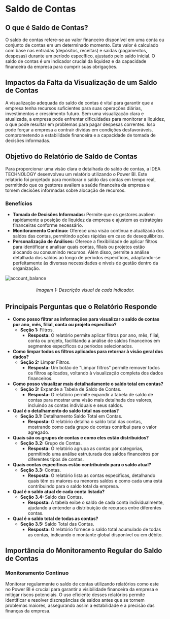 # Saldo de Contas

## O que é Saldo de Contas?

O saldo de contas refere-se ao valor financeiro disponível em uma conta ou conjunto de contas em um determinado momento. Este valor é calculado com base nas entradas (depósitos, receitas) e saídas (pagamentos, despesas) durante um período específico, ajustado pelo saldo inicial. O saldo de contas é um indicador crucial da liquidez e da capacidade financeira da empresa para cumprir suas obrigações.

## Impactos da Falta da Visualização de um Saldo de Contas

A visualização adequada do saldo de contas é vital para garantir que a empresa tenha recursos suficientes para suas operações diárias, investimentos e crescimento futuro. Sem uma visualização clara e atualizada, a empresa pode enfrentar dificuldades para monitorar a liquidez, o que pode resultar em problemas para pagar despesas correntes. Isso pode forçar a empresa a contrair dívidas em condições desfavoráveis, comprometendo a estabilidade financeira e a capacidade de tomada de decisões informadas.

## Objetivo do Relatório de Saldo de Contas
Para proporcionar uma visão clara e detalhada do saldo de contas, a IDEA TECHNOLOGY desenvolveu um relatório utilizando o Power BI. Este relatório foi projetado para monitorar o saldo das contas em tempo real, permitindo que os gestores avaliem a saúde financeira da empresa e tomem decisões informadas sobre alocação de recursos.

### Benefícios 

- **Tomada de Decisões Informadas:** Permite que os gestores avaliem rapidamente a posição de liquidez da empresa e ajustem as estratégias financeiras conforme necessário.
- **Monitoramento Contínuo:** Oferece uma visão contínua e atualizada dos saldos das contas, permitindo ações rápidas em caso de desequilíbrios.
- **Personalização de Análises:** Oferece a flexibilidade de aplicar filtros para identificar e analisar quais contas, filiais ou projetos estão alocando ou consumindo recursos. Além disso, permite a análise detalhada dos saldos ao longo de períodos específicos, adaptando-se perfeitamente às diversas necessidades e níveis de gestão dentro da organização.

![account_balance](..docs\assets\account_balance.jpeg)

<h6 align = "center"> Imagem 1: Descrição visual de cada indicador.</h6>

## Principais Perguntas que o Relatório Responde
- **Como posso filtrar as informações para visualizar o saldo de contas por ano, mês, filial, conta ou projeto específico?**
    - **Seção 1:** Filtros.
        - **Resposta:** O relatório permite aplicar filtros por ano, mês, filial, conta ou projeto, facilitando a análise de saldos financeiros em segmentos específicos ou períodos selecionados.
- **Como limpar todos os filtros aplicados para retornar à visão geral dos dados?**
    - **Seção 2:** Limpar Filtros.
        - **Resposta:** Um botão de "Limpar filtros" permite remover todos os filtros aplicados, voltando à visualização completa dos dados financeiros.
- **Como posso visualizar mais detalhadamente o saldo total em contas?**
    - **Seção 3:** Expande a Tabela de Saldo de Contas.
        - **Resposta:** O relatório permite expandir a tabela de saldo de contas para mostrar uma visão mais detalhada dos valores, incluindo as contas individuais e seus saldos.
- **Qual é o detalhamento do saldo total nas contas?**
    - **Seção 3.1:** Detalhamento Saldo Total em Contas.
        - **Resposta:** O relatório detalha o saldo total das contas, mostrando como cada grupo de contas contribui para o valor agregado.
- **Quais são os grupos de contas e como eles estão distribuídos?**
    - **Seção 3.2:** Grupo de Contas.
        - **Resposta:** O relatório agrupa as contas por categorias, permitindo uma análise estruturada dos saldos financeiros por diferentes tipos de contas.
- **Quais contas específicas estão contribuindo para o saldo atual?**
    - **Seção 3.3:** Contas.
        - **Resposta:** O relatório lista as contas específicas, detalhando quais têm os maiores ou menores saldos e como cada uma está contribuindo para o saldo total da empresa.
- **Qual é o saldo atual de cada conta listada?**
    - **Seção 3.4:** Saldo das Contas.
        - **Resposta:** A tabela exibe o saldo de cada conta individualmente, ajudando a entender a distribuição de recursos entre diferentes contas.
- **Qual é o saldo total de todas as contas?**
    - **Seção 3.5:** Saldo Total das Contas.
        - **Resposta:** O relatório fornece o saldo total acumulado de todas as contas, indicando o montante global disponível ou em débito.

## Importância do Monitoramento Regular do Saldo de Contas

### Monitoramento Contínuo

Monitorar regularmente o saldo de contas utilizando relatórios como este no Power BI é crucial para garantir a visibilidade financeira da empresa e mitigar riscos potenciais. O uso eficiente desses relatórios permite identificar e resolver discrepâncias de saldos antes que se tornem problemas maiores, assegurando assim a estabilidade e a precisão das finanças da empresa.